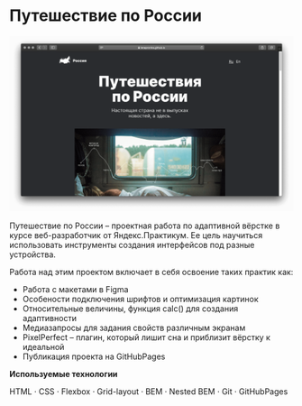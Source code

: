 # Путешествие по России

![Project preview](./images/readme-image.png)

Путешествие по России – проектная работа по адаптивной вёрстке в курсе веб-разработчик от Яндекс.Практикум. Ее цель научиться использовать инструменты создания интерфейсов под разные устройства.

Работа над этим проектом включает в себя освоение таких практик как:
* Работа с макетами в Figma
* Особености подключения шрифтов и оптимизация картинок
* Относительные величины, функция calc() для создания адаптивности
* Медиазапросы для задания свойств различным экранам
* PixelPerfect – плагин, который лишит сна и приблизит вёрстку к идеальной
* Публикация проекта на GitHubPages

**Используемые технологии**

HTML · CSS · Flexbox · Grid-layout · BEM · Nested BEM · Git · GitHubPages
